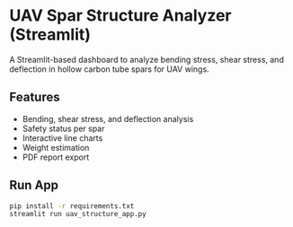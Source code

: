 # UAV Spar Structure Analyzer (Streamlit)

A Streamlit-based dashboard to analyze bending stress, shear stress, and deflection in hollow carbon tube spars for UAV wings.

## Features

- Bending, shear stress, and deflection analysis
- Safety status per spar
- Interactive line charts
- Weight estimation
- PDF report export

## Run App

```bash
pip install -r requirements.txt
streamlit run uav_structure_app.py
